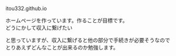  itou332.github.io
<p>ホームページを作っています。作ることが目標です。<br>どうにかして収入に繋げたい</p>
と思っていますが、収入に繋げると他の部分で手続きが必要そうなので<br>とりあえずどんなことが出来るのか勉強します。   
